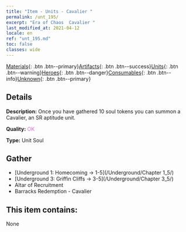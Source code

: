 ```yaml
---
title: "Item - Units - Cavalier "
permalink: /unt_195/
excerpt: "Era of Chaos  Cavalier "
last_modified_at: 2021-04-12
locale: en
ref: "unt_195.md"
toc: false
classes: wide
---
```

 [Materials](/Items/){: .btn .btn--primary}[Artifacts](/Items/Artifacts/){: .btn .btn--success}[Units](/Items/Units/){: .btn .btn--warning}[Heroes](/Items/Heroes/){: .btn .btn--danger}[Consumables](/Items/Consumables/){: .btn .btn--info}[Unknown](/Items/Unknown/){: .btn .btn--primary}

## Details
 **Description:** Once you have gathered 10 soul tokens you can summon a Cavalier, an SR aptitude unit.

 **Quality:** <span style="color: #DA70D6">OK</span>

 **Type:** Unit Soul

## Gather

*    [Underground 1: Homecoming -> 1-5](/Underground/Chapter 1_5/) 
*    [Underground 3: Griffin Cliffs -> 3-5](/Underground/Chapter 3_5/) 
*    Altar of Recruitment 
*    Barracks Redemption - Cavalier  

## This item contains:

  None


